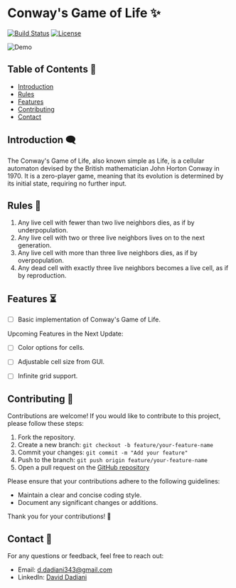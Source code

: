 # Conway's Game of Life ✨

[![Build Status](https://img.shields.io/badge/build-passing-brightgreen)](https://github.com/Toms343/Conway-Life-Game)
[![License](https://img.shields.io/badge/license-MIT-blue)](https://github.com/Toms343/Conway-Life-Game/blob/main/LICENSE)

![Demo](https://github.com/TomC333/Conway-Life-Game/blob/main/Images/gameOfLife.gif)

## Table of Contents 📜

- [Introduction](#introductioon-)
- [Rules](#rules-)
- [Features](#features-)
- [Contributing](#contributing-)
- [Contact](#contact-)

## Introduction 🗨️

The Conway's Game of Life, also known simple as Life, is a cellular automaton devised by the British mathematician John Horton Conway in 1970. It is a zero-player game, meaning that its evolution is determined by its initial state, requiring no further input.

## Rules 📜

1. Any live cell with fewer than two live neighbors dies, as if by underpopulation.
2. Any live cell with two or three live neighbors lives on to the next generation.
3. Any live cell with more than three live neighbors dies, as if by overpopulation.
4. Any dead cell with exactly three live neighbors becomes a live cell, as if by reproduction.

## Features ⏳

- [ ] Basic implementation of Conway's Game of Life.


Upcoming Features in the Next Update:
- [ ] Color options for cells.
- [ ] Adjustable cell size from GUI.
- [ ] Infinite grid support.


## Contributing 🤝
Contributions are welcome! If you would like to contribute to this project, please follow these steps:

1. Fork the repository.
2. Create a new branch: `git checkout -b feature/your-feature-name`
3. Commit your changes: `git commit -m "Add your feature"`
4. Push to the branch: `git push origin feature/your-feature-name`
5. Open a pull request on the [GitHub repository](https://github.com/Toms343/Conway-Life-Game)

Please ensure that your contributions adhere to the following guidelines:
- Maintain a clear and concise coding style.
- Document any significant changes or additions.

Thank you for your contributions! 🙌

## Contact 📧

For any questions or feedback, feel free to reach out:
- Email: d.dadiani343@gmail.com
- LinkedIn: [David Dadiani](https://www.linkedin.com/in/david-dadiani-6677b5226/)